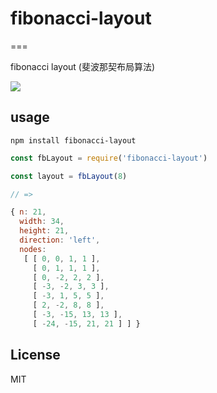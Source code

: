 # fibonacci-layout 

===

fibonacci layout (斐波那契布局算法)

<img src="https://upload.wikimedia.org/wikipedia/commons/thumb/d/db/34%2A21-FibonacciBlocks.png/600px-34%2A21-FibonacciBlocks.png" />


## usage

```
npm install fibonacci-layout
```

```javascript
const fbLayout = require('fibonacci-layout')

const layout = fbLayout(8)

// => 

{ n: 21,
  width: 34,
  height: 21,
  direction: 'left',
  nodes:
   [ [ 0, 0, 1, 1 ],
     [ 0, 1, 1, 1 ],
     [ 0, -2, 2, 2 ],
     [ -3, -2, 3, 3 ],
     [ -3, 1, 5, 5 ],
     [ 2, -2, 8, 8 ],
     [ -3, -15, 13, 13 ],
     [ -24, -15, 21, 21 ] ] }


```

## License
MIT
